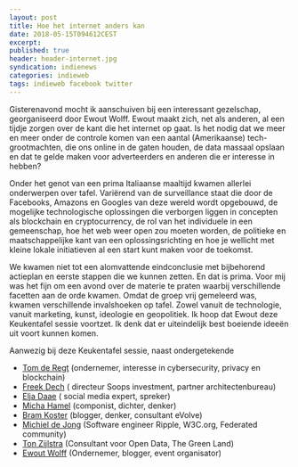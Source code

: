 ```yaml
---
layout: post
title: Hoe het internet anders kan
date: 2018-05-15T094612CEST
excerpt:
published: true
header: header-internet.jpg
syndication: indienews
categories: indieweb
tags: indieweb facebook twitter
---
```

Gisterenavond mocht ik aanschuiven bij een interessant gezelschap, georganiseerd door Ewout Wolff. Ewout maakt zich, net als anderen, al een tijdje zorgen over de kant die het internet op gaat. Is het nodig dat we meer en meer onder de controle komen van een aantal (Amerikaanse) tech-grootmachten, die ons online in de gaten houden, de data massaal opslaan en dat te gelde maken voor adverteerders en anderen die er interesse in hebben?

Onder het genot van een prima Italiaanse maaltijd kwamen allerlei onderwerpen over tafel. Variërend van de surveillance staat die door de Facebooks, Amazons en Googles van deze wereld wordt opgebouwd, de mogelijke technologische oplossingen die verborgen liggen in concepten als blockchain en cryptocurrency, de rol van het individuele in een gemeenschap, hoe het web weer open zou moeten worden, de politieke en maatschappelijke kant van een oplossingsrichting en hoe je wellicht met kleine lokale initiatieven al een start kunt maken voor de toekomst.

We kwamen niet tot een alomvattende eindconclusie met bijbehorend actieplan en eerste stappen die we kunnen zetten. En dat is prima. Voor mij was het fijn om een avond over de materie te praten waarbij verschillende facetten aan de orde kwamen. Omdat de groep vrij gemeleerd was, kwamen verschillende invalshoeken op tafel. Zowel vanuit de technologie, vanuit marketing, kunst, ideologie en geopolitiek. Ik hoop dat Ewout deze Keukentafel sessie voortzet. Ik denk dat er uiteindelijk best boeiende ideeën uit voort kunnen komen. 

Aanwezig bij deze Keukentafel sessie, naast ondergetekende

* [Tom de Regt](https://www.linkedin.com/in/tom-de-regt/) (ondernemer, interesse in cybersecurity, privacy en blockchain)
* [Freek Dech](https://www.linkedin.com/in/dechnology/) ( directeur Soops investment, partner architectenbureau)
* [Elja Daae](https://www.linkedin.com/in/eljadaae/) ( social media expert, spreker) 
* [Micha Hamel](https://www.linkedin.com/in/micha-hamel-54572a44/) (componist, dichter, denker)
* [Bram Koster](https://www.linkedin.com/in/bramkoster/) (blogger, denker, consultant eVolve)
* [Michiel de Jong](https://www.linkedin.com/in/michielbdejong/) (Software engineer Ripple, W3C.org, Federated community)
* [Ton Zijlstra](https://www.linkedin.com/in/tonzijlstra/) (Consultant voor Open Data, The Green Land) 
* [Ewout Wolff](https://www.linkedin.com/in/ewoutwolff/) (Ondernemer, blogger, event organisator)